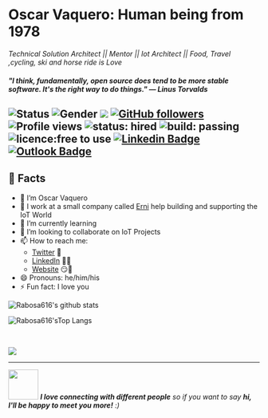 # Oscar Vaquero: Human being from 1978

*Technical Solution Architect || Mentor || Iot Architect || Food, Travel ,cycling, ski and horse ride is Love*


#### *"I think, fundamentally, open source does tend to be more stable software. It's the right way to do things." — Linus Torvalds*

![Status](https://img.shields.io/badge/status-up-brightgreen) ![Gender](https://img.shields.io/badge/gender-%F0%9F%A4%B5-lightgrey) ![](https://visitor-badge.glitch.me/badge?page_id=github.com/rabosa616) [![GitHub followers](https://img.shields.io/github/followers/rabosa616?label=Follow&style=social)](https://github.com/rabosa616/?tab=follow) ![Profile views](https://gpvc.arturio.dev/rabosa616) ![status: hired](https://img.shields.io/badge/status-hired-brightgreen) ![build: passing](https://img.shields.io/badge/build-passing-success) ![licence:free to use](https://img.shields.io/badge/licence-free--to--use-blue) [![Linkedin Badge](https://img.shields.io/badge/-rabosa616-blue?style=flat&logo=Linkedin&logoColor=white&link=https://www.linkedin.com/in/oscar-vaquero-viñes/)](https://www.linkedin.com/in/oscar-vaquero-viñes/) [![Outlook Badge](https://img.shields.io/badge/-Rabosa616-c14438?style=flat&logo=microsoft-outlook&logoColor=white&link=mailto:rabosa@gmail.com)](mailto:rabosa@gmail.com)
---

## 🧐 Facts
- 🔭 I’m Oscar Vaquero
- 🏢 I work at a small company called [Erni](www.betterask.erni) help building and supporting the IoT World
- 🌱 I’m currently learning
- 👯 I’m looking to collaborate on IoT Projects
- 📫 How to reach me: 
    - [Twitter](https://twitter.com/rabosa616) 🦜
    - [LinkedIn](https://www.linkedin.com/in/oscar-vaquero-vi%C3%B1es/) 👨💼
    - [Website](https://betterask.erni) 😏🔗
- 😄 Pronouns: he/him/his
- ⚡ Fun fact: I love you

![Rabosa616's github stats](https://github-readme-stats.vercel.app/api?username=rabosa616&show_icons=true)

![Rabosa616'sTop Langs](https://github-readme-stats.vercel.app/api/top-langs/?username=rabosa616&layout=compact)

<p>&nbsp;</p>

<a href="https://github.com/supersaiyane/supersaiyane">
  <img align="center" src="https://github-profile-trophy.vercel.app/?username=supersaiyane&column=7" />
</a>

---
<img src="https://media.giphy.com/media/LnQjpWaON8nhr21vNW/giphy.gif" width="60"> <em><b>I love connecting with different people</b> so if you want to say <b>hi, I'll be happy to meet you more!</b> :)</em>

<!--
**Rabosa616/Rabosa616** is a ✨ _special_ ✨ repository because its `README.md` (this file) appears on your GitHub profile.

Here are some ideas to get you started:

- 🔭 I’m currently working on ...
- 🌱 I’m currently learning ...
- 👯 I’m looking to collaborate on ...
- 🤔 I’m looking for help with ...
- 💬 Ask me about ...
- 📫 How to reach me: ...
- 😄 Pronouns: ...
- ⚡ Fun fact: ...
-->

